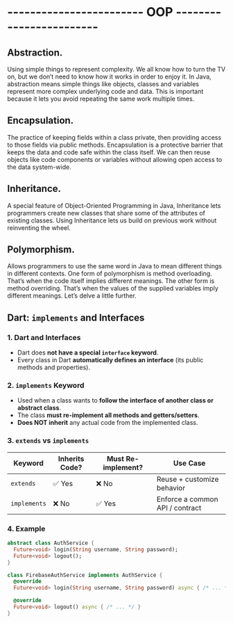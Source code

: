 # ------------------------ OOP ------------------------

## Abstraction.
Using simple things to represent complexity. We all know how to turn the TV on, but we don’t need to know how it works in order to enjoy it. In Java, abstraction means simple things like objects, classes and variables represent more complex underlying code and data. This is important because it lets you avoid repeating the same work multiple times.

## Encapsulation.
The practice of keeping fields within a class private, then providing access to those fields via public methods. Encapsulation is a protective barrier that keeps the data and code safe within the class itself. We can then reuse objects like code components or variables without allowing open access to the data system-wide.

## Inheritance.
A special feature of Object-Oriented Programming in Java, Inheritance lets programmers create new classes that share some of the attributes of existing classes. Using Inheritance lets us build on previous work without reinventing the wheel.

## Polymorphism.
Allows programmers to use the same word in Java to mean different things in different contexts. One form of polymorphism is method overloading. That’s when the code itself implies different meanings. The other form is method overriding. That’s when the values of the supplied variables imply different meanings. Let’s delve a little further.

## Dart: `implements` and Interfaces

### 1. Dart and Interfaces
- Dart does **not have a special `interface` keyword**.  
- Every class in Dart **automatically defines an interface** (its public methods and properties).  

### 2. `implements` Keyword
- Used when a class wants to **follow the interface of another class or abstract class**.  
- The class **must re-implement all methods and getters/setters**.  
- **Does NOT inherit** any actual code from the implemented class.  

### 3. `extends` vs `implements`

| Keyword      | Inherits Code? | Must Re-implement? | Use Case                        |
|-------------|----------------|------------------|--------------------------------|
| `extends`   | ✅ Yes          | ❌ No             | Reuse + customize behavior     |
| `implements`| ❌ No           | ✅ Yes            | Enforce a common API / contract|

### 4. Example

```dart
abstract class AuthService {
  Future<void> login(String username, String password);
  Future<void> logout();
}

class FirebaseAuthService implements AuthService {
  @override
  Future<void> login(String username, String password) async { /* ... */ }

  @override
  Future<void> logout() async { /* ... */ }
}
```
